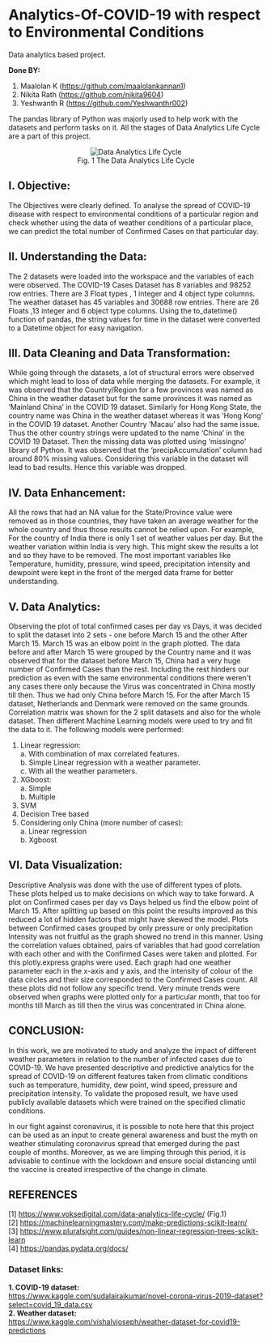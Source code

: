 # Analytics-Of-COVID-19 with respect to Environmental Conditions
Data analytics based project.

**Done BY:**
1.  Maalolan K  (https://github.com/maalolankannan1)
2.  Nikita Rath (https://github.com/nikita9604)
3.  Yeshwanth R (https://github.com/Yeshwanthr002)

The pandas library of Python was majorly used to help work with the datasets and perform tasks on it. All the stages of Data Analytics Life Cycle are a part of this project.
<p align="center">
  <img src="https://user-images.githubusercontent.com/42891566/99869198-1f76f580-2bef-11eb-8ca6-b6b9c3ed4c4d.png?raw=true" alt="Data Analytics Life Cycle"/>
  <br>
  Fig. 1 The Data Analytics Life Cycle
</p>

## **I.	Objective:**

The Objectives were clearly defined. To analyse the spread of COVID-19 disease with respect to environmental conditions of a particular region and check whether using the data of weather conditions of a particular place, we can predict the total number of Confirmed Cases on that particular day.

## **II.	Understanding the Data:**

The 2 datasets were loaded into the workspace and the variables of each were observed. The COVID-19 Cases Dataset has 8 variables and 98252 row entries. There are 3 Float types , 1 integer and 4 object type columns. The weather dataset has 45 variables and 30688 row entries. There are 26 Floats ,13 integer and 6 object type columns. Using the to_datetime() function of pandas, the string values for time in the dataset were converted to a Datetime object for easy navigation.

## **III.	Data Cleaning and Data Transformation:**

While going through the datasets, a lot of structural errors were observed which might lead to loss of data while merging the datasets. For example, it was observed that the Country/Region for a few provinces was named as China in the weather dataset but for the same provinces it was named as ‘Mainland China’ in the COVID 19 dataset. Similarly for Hong Kong State, the country name was China in the weather dataset whereas it was ‘Hong Kong’ in the COVID 19 dataset. Another Country ‘Macau’ also had the same issue. Thus the other country strings were updated to the name ‘China’ in the COVID 19 Dataset. 
Then the missing data was plotted using ‘missingno’ library of Python. It was observed that the ‘precipAccumulation’ column had around 80% missing values. Considering this variable in the dataset will lead to bad results. Hence this variable was dropped.

## **IV.	Data Enhancement:**

All the rows that had an NA value for the State/Province value were removed as in those countries, they have taken an average weather for the whole country and thus those results cannot be relied upon. For example, For the country of India there is only 1 set of weather values per day. But the weather variation within India is very high. This might skew the results a lot and so they have to be removed. The most important variables like Temperature, humidity, pressure, wind speed, precipitation intensity and dewpoint were kept in the front of the merged data frame for better understanding.  

## **V.	Data Analytics:**

Observing the plot of total confirmed cases per day vs Days, it was decided to split the dataset into 2 sets - one before March 15 and the other After March 15. March 15 was an elbow point in the graph plotted. The data before and after March 15 were grouped by the Country name and it was observed that for the dataset before March 15, China had a very huge number of Confirmed Cases than the rest. Including the rest hinders our prediction as even with the same environmental conditions there weren't any cases there only because the Virus was concentrated in China mostly till then. Thus we had only China before March 15. For the after March 15 dataset, Netherlands and Denmark were removed on the same grounds.
Correlation matrix was shown for the 2 split datasets and also for the whole dataset. Then different Machine Learning models were used to try and fit the data to it. The following models were performed:
  1.	Linear regression:<br>
    a.	With combination of max correlated features.<br>
    b.	Simple Linear regression with a weather parameter.<br>
    c.	With all the weather parameters.<br>
  2.	XGboost:<br>
    a.	Simple<br>
    b.  Multiple<br>
  3.	SVM
  4.	Decision Tree based
  5.	Considering only China (more number of cases):<br>
    a.	Linear regression<br>
    b.	Xgboost<br>

## **VI.	Data Visualization:**

Descriptive Analysis was done with the use of different types of plots. These plots helped us to make decisions on which way to take forward. A plot on Confirmed cases per day vs Days helped us find the elbow point of March 15. After splitting up based on this point the results improved as this reduced a lot of hidden factors that might have skewed the model. Plots between Confirmed cases grouped by only pressure or only precipitation Intensity was not fruitful as the graph showed no trend in this manner. Using the correlation values obtained, pairs of variables that had good correlation with each other and with the Confirmed Cases were taken and plotted. For this plotly.express graphs were used. Each graph had one weather parameter each in the x-axis and y axis, and the intensity of colour of the data circles and their size corresponded to the Confirmed Cases count. All these plots did not follow any specific trend. Very minute trends were observed when graphs were plotted only for a particular month, that too for months till March as till then the virus was concentrated in China alone.

## **CONCLUSION:**

In this work, we are motivated to study and analyze the impact of different weather parameters in relation to the number of infected cases due to COVID-19. We have presented descriptive and predictive analytics for the spread of COVID-19 on different features taken from climatic conditions such as temperature, humidity, dew point, wind speed, pressure and precipitation intensity. To validate the proposed result, we have used publicly available datasets which were trained on the specified climatic conditions.
  
  In our fight against coronavirus, it is possible to note here that this project can be used as an input to create general awareness and bust the myth on weather stimulating coronavirus spread that emerged during the past couple of months. Moreover, as we are limping through this period, it is advisable to continue with the lockdown and ensure social distancing until the vaccine is created irrespective of the change in climate.


## **REFERENCES**<br>

[1]   https://www.voksedigital.com/data-analytics-life-cycle/ (Fig.1)<br>
[2]   https://machinelearningmastery.com/make-predictions-scikit-learn/<br>
[3]   https://www.pluralsight.com/guides/non-linear-regression-trees-scikit-learn<br>
[4]   https://pandas.pydata.org/docs/ <br>

### Dataset links:<br>
  
**1.  COVID-19 dataset:** <br>
      https://www.kaggle.com/sudalairajkumar/novel-corona-virus-2019-dataset?select=covid_19_data.csv<br>
**2.  Weather dataset:**<br>
      https://www.kaggle.com/vishalvjoseph/weather-dataset-for-covid19-predictions<br>

